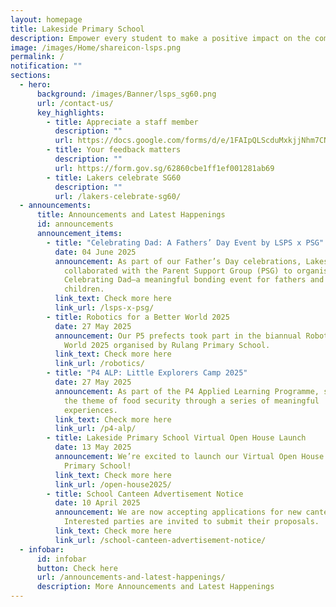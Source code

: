 ```yaml
---
layout: homepage
title: Lakeside Primary School
description: Empower every student to make a positive impact on the community.
image: /images/Home/shareicon-lsps.png
permalink: /
notification: ""
sections:
  - hero:
      background: /images/Banner/lsps_sg60.png
      url: /contact-us/
      key_highlights:
        - title: Appreciate a staff member
          description: ""
          url: https://docs.google.com/forms/d/e/1FAIpQLScduMxkjjNhm7CNWqHyKdTfFis0E7BoILxPVI4V3qnj01pgKg/viewform
        - title: Your feedback matters
          description: ""
          url: https://form.gov.sg/62860cbe1ff1ef001281ab69
        - title: Lakers celebrate SG60
          description: ""
          url: /lakers-celebrate-sg60/
  - announcements:
      title: Announcements and Latest Happenings
      id: announcements
      announcement_items:
        - title: "Celebrating Dad: A Fathers’ Day Event by LSPS x PSG"
          date: 04 June 2025
          announcement: As part of our Father’s Day celebrations, Lakeside Primary
            collaborated with the Parent Support Group (PSG) to organise
            Celebrating Dad—a meaningful bonding event for fathers and their
            children.
          link_text: Check more here
          link_url: /lsps-x-psg/
        - title: Robotics for a Better World 2025
          date: 27 May 2025
          announcement: Our P5 prefects took part in the biannual Robotics for a Better
            World 2025 organised by Rulang Primary School.
          link_text: Check more here
          link_url: /robotics/
        - title: "P4 ALP: Little Explorers Camp 2025"
          date: 27 May 2025
          announcement: As part of the P4 Applied Learning Programme, students explored
            the theme of food security through a series of meaningful
            experiences.
          link_text: Check more here
          link_url: /p4-alp/
        - title: Lakeside Primary School Virtual Open House Launch
          date: 13 May 2025
          announcement: We’re excited to launch our Virtual Open House for Lakeside
            Primary School!
          link_text: Check more here
          link_url: /open-house2025/
        - title: School Canteen Advertisement Notice
          date: 10 April 2025
          announcement: We are now accepting applications for new canteen vendors.
            Interested parties are invited to submit their proposals.
          link_text: Check more here
          link_url: /school-canteen-advertisement-notice/
  - infobar:
      id: infobar
      button: Check here
      url: /announcements-and-latest-happenings/
      description: More Announcements and Latest Happenings
---
```

